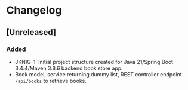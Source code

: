 # Changelog

## [Unreleased]
### Added
- JKNIG-1: Initial project structure created for Java 21/Spring Boot 3.4.4/Maven 3.8.6 backend book store app.
- Book model, service returning dummy list, REST controller endpoint `/api/books` to retrieve books.